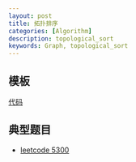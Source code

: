```yaml
---
layout: post
title: 拓扑排序
categories: [Algorithm]
description: topological_sort
keywords: Graph, topological_sort
---
```



## 模板
[代码](https://github.com/joeyzyz/leetcode-template/blob/main/data_structure/graph/topological_sort.py)


## 典型题目
* [leetcode 5300](https://leetcode-cn.com/problems/all-ancestors-of-a-node-in-a-directed-acyclic-graph/)

